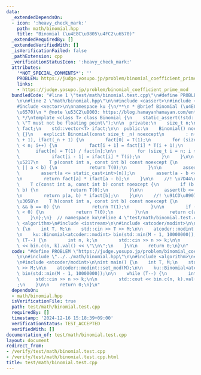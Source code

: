 ```yaml
---
data:
  _extendedDependsOn:
  - icon: ':heavy_check_mark:'
    path: math/binomial.hpp
    title: "Binomial (\u4E8C\u9805\u4FC2\u6570)"
  _extendedRequiredBy: []
  _extendedVerifiedWith: []
  _isVerificationFailed: false
  _pathExtension: cpp
  _verificationStatusIcon: ':heavy_check_mark:'
  attributes:
    '*NOT_SPECIAL_COMMENTS*': ''
    PROBLEM: https://judge.yosupo.jp/problem/binomial_coefficient_prime_mod
    links:
    - https://judge.yosupo.jp/problem/binomial_coefficient_prime_mod
  bundledCode: "#line 1 \"test/math/binomial.test.cpp\"\n#define PROBLEM \"https://judge.yosupo.jp/problem/binomial_coefficient_prime_mod\"\
    \n\n#line 2 \"math/binomial.hpp\"\n\n#include <cassert>\n#include <type_traits>\n\
    #include <vector>\n\nnamespace ku {\n/**\n * @brief Binomial (\u4E8C\u9805\u4FC2\
    \u6570)\n * @note \u53C2\u8003: https://blog.hamayanhamayan.com/entry/2018/06/06/210256\n\
    \ */\ntemplate <class T> class Binomial {\n    static_assert(!std::is_floating_point_v<T>,\
    \ \"T must not be floating point\");\n\n  private:\n    size_t n;\n    std::vector<T>\
    \ fact;\n    std::vector<T> ifact;\n\n  public:\n    Binomial() noexcept : Binomial(0)\
    \ {}\n    explicit Binomial(const size_t _n) noexcept\n        : n(_n), fact(_n\
    \ + 1), ifact(_n + 1) {\n        fact[0] = T(1);\n        for (size_t i = 0; i\
    \ < n; i++) {\n            fact[i + 1] = fact[i] * T(i + 1);\n        }\n\n  \
    \      ifact[n] = T(1) / fact[n];\n\n        for (size_t i = n; i > 0; i--) {\n\
    \            ifact[i - 1] = ifact[i] * T(i);\n        }\n    }\n\n    //! \u9806\
    \u5217\n    T p(const int a, const int b) const noexcept {\n        if (b < 0\
    \ || a < b) {\n            return T(0);\n        }\n\n        assert(0 <= a);\n\
    \        assert(a <= static_cast<int>(n));\n        assert(a - b <= static_cast<int>(n));\n\
    \n        return fact[a] * ifact[a - b];\n    }\n\n    //! \u7D44\u5408\u305B\n\
    \    T c(const int a, const int b) const noexcept {\n        if (b < 0 || a <\
    \ b) {\n            return T(0);\n        }\n\n        assert(b <= static_cast<int>(n));\n\
    \n        return p(a, b) * ifact[b];\n    }\n\n    //! \u91CD\u8907\u7D44\u5408\
    \u305B\n    T h(const int a, const int b) const noexcept {\n        if (a == 0\
    \ && b == 0) {\n            return T(1);\n        }\n\n        if (a <= 0 || b\
    \ < 0) {\n            return T(0);\n        }\n\n        return c(a + b - 1, b);\n\
    \    }\n};\n}  // namespace ku\n#line 4 \"test/math/binomial.test.cpp\"\n\n#include\
    \ <algorithm>\n#include <iostream>\n\n#include <atcoder/modint>\n\nint main()\
    \ {\n    int T, M;\n    std::cin >> T >> M;\n\n    atcoder::modint::set_mod(M);\n\
    \n    ku::Binomial<atcoder::modint> bin(std::min(M - 1, 10000000));\n\n    while\
    \ (T--) {\n        int n, k;\n        std::cin >> n >> k;\n\n        std::cout\
    \ << bin.c(n, k).val() << \"\\n\";\n    }\n\n    return 0;\n}\n"
  code: "#define PROBLEM \"https://judge.yosupo.jp/problem/binomial_coefficient_prime_mod\"\
    \n\n#include \"../../math/binomial.hpp\"\n\n#include <algorithm>\n#include <iostream>\n\
    \n#include <atcoder/modint>\n\nint main() {\n    int T, M;\n    std::cin >> T\
    \ >> M;\n\n    atcoder::modint::set_mod(M);\n\n    ku::Binomial<atcoder::modint>\
    \ bin(std::min(M - 1, 10000000));\n\n    while (T--) {\n        int n, k;\n  \
    \      std::cin >> n >> k;\n\n        std::cout << bin.c(n, k).val() << \"\\n\"\
    ;\n    }\n\n    return 0;\n}\n"
  dependsOn:
  - math/binomial.hpp
  isVerificationFile: true
  path: test/math/binomial.test.cpp
  requiredBy: []
  timestamp: '2024-12-16 15:18:39+09:00'
  verificationStatus: TEST_ACCEPTED
  verifiedWith: []
documentation_of: test/math/binomial.test.cpp
layout: document
redirect_from:
- /verify/test/math/binomial.test.cpp
- /verify/test/math/binomial.test.cpp.html
title: test/math/binomial.test.cpp
---
```

